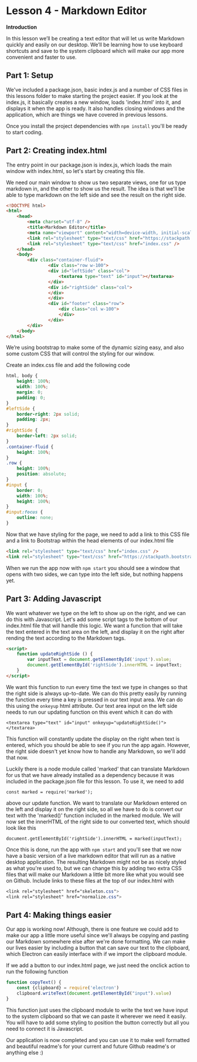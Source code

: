 # **Lesson 4 - Markdown Editor**
**Introduction**

In this lesson we’ll be creating a text editor that will let us write Markdown quickly and easily on our desktop. We’ll be learning how to use keyboard shortcuts and save to the system clipboard which will make our app more convenient and faster to use. 

## Part 1: Setup

We've included a package.json, basic index.js and a number of CSS files in this lessons folder to make starting the project easier. If you look at the index.js, it basically creates a new window, loads 'index.html' into it, and displays it when the app is ready. It also handles closing windows and the application, which are things we have covered in previous lessons.

Once you install the project dependencies with `npm install` you'll be ready to start coding.


## Part 2: Creating index.html

The entry point in our package.json is index.js, which loads the main window with index.html, so let's start by creating this file. 

We need our main window to show us two separate views, one for us type markdown in, and the other to show us the result. The idea is that we'll be able to type markdown on the left side and see the result on the right side. 

```html
<!DOCTYPE html>
<html>
    <head>
        <meta charset="utf-8" />
        <title>Markdown Editor</title>
        <meta name="viewport" content="width=device-width, initial-scale=1">
        <link rel="stylesheet" type="text/css" href="https://stackpath.bootstrapcdn.com/bootstrap/4.1.1/css/bootstrap.min.css">
        <link rel="stylesheet" type="text/css" href="index.css" />
    </head>
    <body>
        <div class="container-fluid">
                <div class="row w-100">
                <div id="leftSide" class="col">
                    <textarea type="text" id="input"></textarea>
                </div>
                <div id="rightSide" class="col">
                </div>
                </div>
                <div id="footer" class="row">
                    <div class="col w-100">
                    </div>
                </div>
        </div>
    </body>
</html>
```

We’re using bootstrap to make some of the dynamic sizing easy, and also some custom CSS that will control the styling for our window.

Create an index.css file and add the following code
```css
html, body {
    height: 100%;
    width: 100%;
    margin: 0;
    padding: 0;
}
#leftSide {
    border-right: 2px solid;
    padding: 2px;
}
#rightSide {
    border-left: 2px solid;
}
.container-fluid {
    height: 100%;
}
.row {
    height: 100%;
    position: absolute;
}
#input {
    border: 0;
    width: 100%;
    height: 100%;
}
#input:focus {
    outline: none;
}
```
Now that we have styling for the page, we need to add a link to this CSS file and a link to Bootstrap within
the head elements of our index.html file
```html
<link rel="stylesheet" type="text/css" href="index.css" />
<link rel="stylesheet" type="text/css" href="https://stackpath.bootstrapcdn.com/bootstrap/4.1.1/css/bootstrap.min.css">
```

When we run the app now with `npm start` you should see a window that opens with two sides, we can type into the left side,
but nothing happens yet. 

## Part 3: Adding Javascript

We want whatever we type on the left to show up on the right, and we can do this with Javascript. Let's add some script tags to the bottom of our index.html file that will handle this logic. We want a function that will take the text entered in the text area on the left, and display it on the right after rending the text according to the Markdown tags. 

```html
<script>
    function updateRightSide () {
        var inputText = document.getElementById('input').value;
        document.getElementById('rightSide').innerHTML = inputText;
    }
</script>
```
We want this function to run every time the text we type in changes so that the right side is always up-to-date. We can do this pretty easily by running the function every time a key is pressed in our text input area. We can do this using the `onkeyup` html attribute. Our text area input on the left side needs to run our updating function on this event which it can do with 

`<textarea type="text" id="input" onkeyup="updateRightSide()"></textarea>`

This function will constantly update the display on the right when text is entered, which you should be able to see if you run the app again. However, the right side doesn't yet know how to handle any Markdown, so we'll add that now. 

Luckily there is a node module called 'marked' that can translate Markdown for us that we have already installed as a dependency because it was included in the package.json file for this lesson. To use it, we need to add 

`const marked = require('marked');`

above our update function. We want to translate our Markdown entered on the left and display it on the right side, so all we have to do is convert our text with the 'marked()' function included in the marked module. We will now set the innerHTML of the right side to our converted text, which should look like this 

`document.getElementById('rightSide').innerHTML = marked(inputText);`

Once this is done, run the app with `npm start` and you'll see that we now have a basic version of a live markdown editor that will run as a native desktop application. The resulting Markdown might not be as nicely styled as what you're used to, but we can change this by adding two extra CSS files that will make our Markdown a little bit more like what you would see on Github. Include links to these files at the top of our index.html with

```css
<link rel="stylesheet" href="skeleton.css">
<link rel="stylesheet" href="normalize.css">
```

## Part 4: Making things easier

Our app is working now! Although, there is one feature we could add to make our app a little more useful since we'll always be copying and pasting our Markdown somewhere else after we're done formatting. We can make our lives easier by including a button that can save our text to the clipboard, which Electron can easily interface with if we import the clipboard module. 

If we add a button to our index.html page, we just need the onclick action to run the following function
```js
function copyText() {
    const {clipboard} = require('electron')
    clipboard.writeText(document.getElementById("input").value)
}
```
This function just uses the clipboard module to write the text we have input to the system clipboard so that we can paste it wherever we need it easily. You will have to add some styling to position the button correctly but all you need to connect it is Javascript. 

Our application is now completed and you can use it to make well formatted and beautiful readme's for your current and future Github readme's or anything else :)


